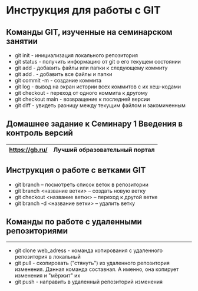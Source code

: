 # Инструкция для работы с GIT
## Команды GIT, изученные на семинарском занятии
* git init - инициализация локального репозитория
* git status - получить информацию от git о его текущем состоянии
* git add - добавить файлы или папки к следующему коммиту
* git add . - добавить все файлы и папки 
* git commit -m - создание коммита
* git log - вывод на экран истории всех коммитов с их хеш-кодами
* git checkout - переход от одного коммита к другому
* git checkout main - возвращение к последней версии
* git diff - увидеть разницу между текущим файлом и закомиченным
## Домашнее задание к Семинару 1 Введения в контроль версий
 <!--- Тут есть комментарий.. Если я правильно понимаю, закрывающая группа символов для обозначения комментариев не обязательна. Но я поставлю, поскольку так указывается на сайте аж самого Microsoft-а :) --->
 <!--- В тексте коммита d96e пропущена третья буква "е" в слове определенная. С нетерпением жду следующего семинара, на котором, если мне не изменяет память предполагется обозначить как можно изменять существующие коммиты. Сделаю этот комментарий без закрывающей группы символов. Посмотрим что из этого получится.. А получается, что весь последующий текст остается в комментариях --->

| https://gb.ru/ | **Лучший образовательный портал**
| ---------------- | -----------------------
 <!---Времени нет попробовать что-то более интересное перед сдачей домашки--->

 ## Инструкция о работе с ветками GIT

 + git branch – посмотреть список веток в репозитории
 + git branch <название ветки> – создать новую ветку
 + git checkout <название ветки> – переход к другой ветке
 + git branch -d <название ветки> – удалить ветку

## Команды по работе с удаленными репозиториями
---
+ git clone web_adress - команда копирования с удаленного репозитория в локальный
+ git pull - скопировать ("стянуть") из удаленного репозитория изменения. Данная команда составная. А именно, она копирует изменения и "мёржит" их
+ git push - направить в удаленный репозиторий изменения